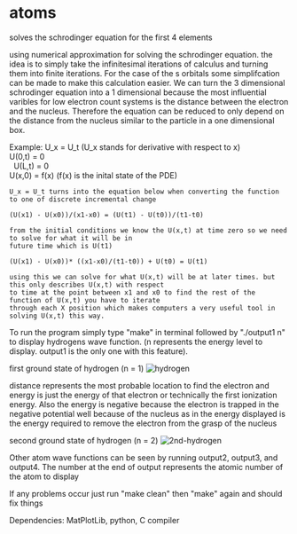 # atoms
solves the schrodinger equation for the first 4 elements

using numerical approximation for solving the schrodinger equation. the idea is to simply take the infinitesimal iterations
of calculus and turning them into finite iterations. For the case of the s orbitals some simplifcation can be made to make 
this calculation easier. We can turn the 3 dimensional schrodinger equation into a 1 dimensional because the most influential
varibles for low electron count systems is the distance between the electron and the nucleus. Therefore the equation can be
reduced to only depend on the distance from the nucleus similar to the particle in a one dimensional box.

Example:
    U_x = U_t     (U_x stands for derivative with respect to x)                         
        U(0,t) = 0                          
        U(L,t) = 0                            
        U(x,0) = f(x)    (f(x) is the inital state of the PDE)                                                                 
    
    U_x = U_t turns into the equation below when converting the function to one of discrete incremental change
    
    (U(x1) - U(x0))/(x1-x0) = (U(t1) - U(t0))/(t1-t0)
    
    from the initial conditions we know the U(x,t) at time zero so we need to solve for what it will be in 
    future time which is U(t1)
    
    (U(x1) - U(x0))* ((x1-x0)/(t1-t0)) + U(t0) = U(t1)
    
    using this we can solve for what U(x,t) will be at later times. but this only describes U(x,t) with respect
    to time at the point between x1 and x0 to find the rest of the function of U(x,t) you have to iterate 
    through each X position which makes computers a very useful tool in solving U(x,t) this way.
    
 
 To run the program simply type "make" in terminal followed by "./output1 n" to display hydrogens wave function. 
 (n represents the energy level to display. output1 is the only one with this feature).
 
 first ground state of hydrogen (n = 1)
 ![hydrogen](https://user-images.githubusercontent.com/29937430/33965057-7b475974-e00f-11e7-9a45-9ba01a185bbf.png)

 distance represents the most probable location to find the electron and energy is just the energy of that 
 electron or technically the first ionization energy. Also the energy is negative because the electron is 
 trapped in the negative potential well because of the nucleus as in the energy displayed is the energy required 
 to remove the electron from the grasp of the nucleus
 
 second ground state of hydrogen (n = 2)
 ![2nd-hydrogen](https://user-images.githubusercontent.com/29937430/33965275-22c0a57a-e010-11e7-9509-e4a2f48df2e8.png)
 
 Other atom wave functions can be seen by running output2, output3, and output4. The number at the end
 of output represents the atomic number of the atom to display
 
 If any problems occur just run "make clean" then "make" again and should fix things
 
 Dependencies:
     MatPlotLib,
     python,
     C compiler
     
    

